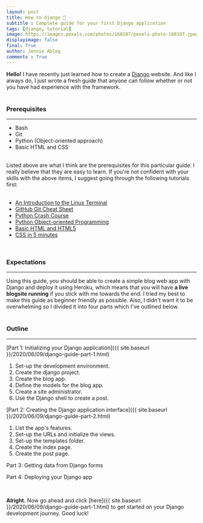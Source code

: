 ```yaml
---
layout: post
title: How to django 💃
subtitle : Complete guide for your first Django application
tags: [django, tutorial]
image: https://images.pexels.com/photos/160107/pexels-photo-160107.jpeg?auto=compress&cs=tinysrgb&dpr=2&h=650&w=940
displayimage: false
final: True
author: Jennie Ablog
comments : True
---
```


<!-- INTRODUCTION -->

**Hello!** I have recently just learned how to create a [Django](https://djangoproject.com) website. And like I always do, I just wrote a fresh guide that anyone can follow whether or not you have had experience with the framework.<br><br>

### Prerequisites
***
- Bash
- Git
- Python (Object-oriented approach)
- Basic HTML and CSS
<br><br>

Listed above are what I think are the prerequisites for this particular guide. I really believe that they are easy to learn. If you're not confident with your skills with the above items, I suggest going through the following tutorials first: <br><br>

- [An Introduction to the Linux Terminal](https://www.digitalocean.com/community/tutorials/an-introduction-to-the-linux-terminal)
- [GitHub Git Cheat Sheet](https://github.github.com/training-kit/downloads/github-git-cheat-sheet/)
- [Python Crash Course](https://www.freecodecamp.org/news/python-crash-course/)
- [Python Object-oriented Programming](https://www.programiz.com/python-programming/object-oriented-programming)
- [Basic HTML and HTML5](https://www.freecodecamp.org/learn/responsive-web-design/basic-html-and-html5/)
- [CSS in 5 minutes](https://www.freecodecamp.org/news/get-started-with-css-in-5-minutes-e0804813fc3e/)

<br>

### Expectations
***
Using this guide, you should be able to create a simple blog web app with Django and deploy it using Heroku, which means that you will have **a live blogsite running** if you stick with me towards the end. I tried my best to make this guide as beginner friendly as possible. Also, I didn't want it to be overwhelming so I divided it into four parts which I've outlined below.<br><br>

### Outline
***
[Part 1: Initializing your Django application]({{ site.baseurl }}/2020/06/09/django-guide-part-1.html) 

1. Set-up the development environment.
2. Create the django project.
3. Create the blog app.
4. Define the models for the blog app.
5. Create a site administrator.
6. Use the Django shell to create a post.

[Part 2: Creating the Django application interface]({{ site.baseurl }}/2020/06/09/django-guide-part-2.html)

1. List the app's features.
2. Set-up the URLs and initialize the views.
3. Set-up the templates folder.
4. Create the index page.
5. Create the post page.

Part 3: Getting data from Django forms

Part 4: Deploying your Django app


<br>

**Alright.** Now go ahead and click [here]({{ site.baseurl }}/2020/06/09/django-guide-part-1.html) to get started on your Django development journey. Good luck!
